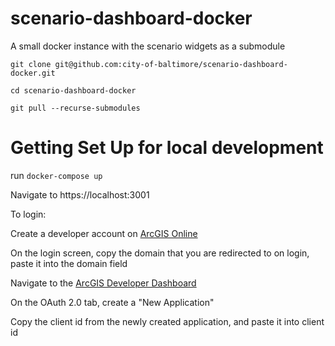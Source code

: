 # scenario-dashboard-docker
A small docker instance with the scenario widgets as a submodule

`git clone git@github.com:city-of-baltimore/scenario-dashboard-docker.git`

`cd scenario-dashboard-docker`

`git pull --recurse-submodules`

# Getting Set Up for local development

run `docker-compose up`

Navigate to https://localhost:3001

To login:

Create a developer account on [ArcGIS Online](https://arcgis.com)

On the login screen, copy the domain that you are redirected to on login, paste it into the domain field

Navigate to the [ArcGIS Developer Dashboard](https://developers.arcgis.com/dashboard)

On the OAuth 2.0 tab, create a "New Application"

Copy the client id from the newly created application, and paste it into client id

